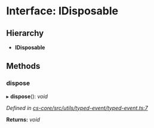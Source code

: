# Interface: IDisposable

## Hierarchy

* **IDisposable**

## Methods

###  dispose

▸ **dispose**(): *void*

*Defined in [cs-core/src/utils/typed-event/typed-event.ts:7](https://github.com/RichardHovenkamp/csnext/blob/872f0bfe/packages/cs-core/src/utils/typed-event/typed-event.ts#L7)*

**Returns:** *void*
